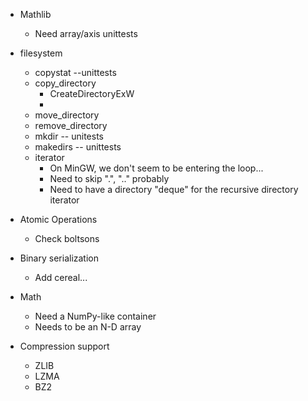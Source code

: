 - Mathlib
    - Need array/axis unittests

- filesystem
    - copystat --unittests
    - copy_directory
        - CreateDirectoryExW
        - 
    - move_directory
    - remove_directory
    - mkdir -- unitests
    - makedirs -- unittests
    - iterator
        - On MinGW, we don't seem to be entering the loop...
        - Need to skip ".", ".." probably
        - Need to have a directory "deque" for the recursive directory iterator


- Atomic Operations
    - Check boltsons

- Binary serialization
    - Add cereal...

- Math
    - Need a NumPy-like container
    - Needs to be an N-D array

- Compression support
    - ZLIB
    - LZMA
    - BZ2
